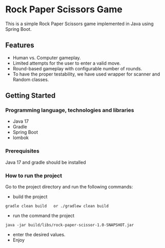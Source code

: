 # Rock Paper Scissors Game

This is a simple Rock Paper Scissors game implemented in Java using Spring Boot.

## Features

- Human vs. Computer gameplay.
- Limited attempts for the user to enter a valid move.
- Round-based gameplay with configurable number of rounds.
- To have the proper testability, we have used wrapper for scanner and Random classes.

## Getting Started

### Programming language, technologies and libraries
- Java 17
- Gradle
- Spring Boot
- lombok

### Prerequisites

Java 17 and gradle should be installed

### How to run the project

Go to the project directory and run the following commands:
- build the project

```shellscript
gradle clean build   or ./gradlew clean build
```

- run the command the project
```shellscript
java -jar build/libs/rock-paper-scissor-1.0-SNAPSHOT.jar
 ```  
- enter the desired values.
- Enjoy